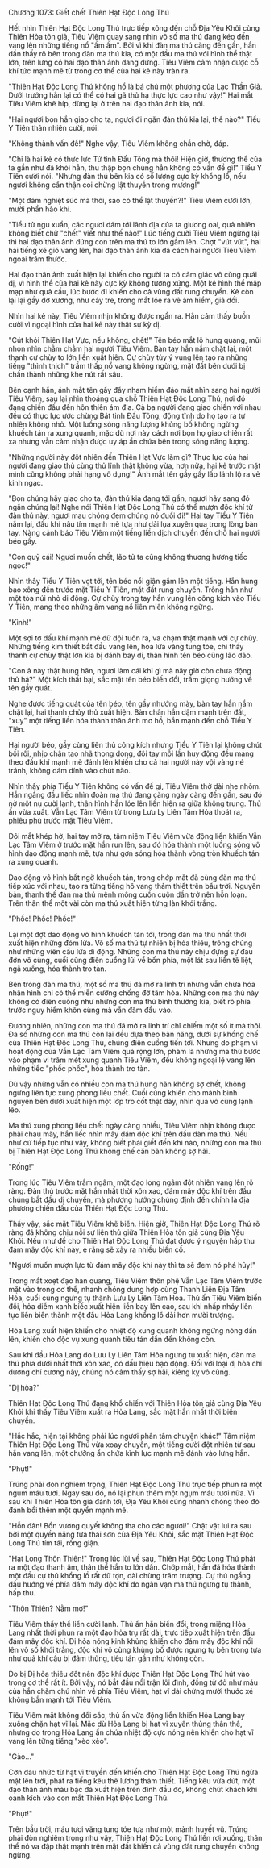 




Chương 1073: Giết chết Thiên Hạt Độc Long Thú


Hết nhìn Thiên Hạt Độc Long Thú trực tiếp xông đến chỗ Địa Yêu Khôi cùng Thiên Hỏa tôn giả, Tiêu Viêm quay sang nhìn vô số ma thú đang kéo đến vang lên những tiếng nổ "ầm ầm". Bởi vì khi đàn ma thú càng đến gần, hắn dần thấy rõ bên trong đàn ma thú kia, có một đầu ma thú với hình thể thật lớn, trên lưng có hai đạo thân ảnh đang đứng. Tiêu Viêm cảm nhận được cỗ khí tức mạnh mẽ từ trong cơ thể của hai kẻ này tràn ra.

"Thiên Hạt Độc Long Thú không hổ là bá chủ một phương của Lạc Thần Giả. Dưới trướng hắn lại có thể có hai gã thủ hạ thực lực cao như vậy!" Hai mắt Tiêu Viêm khẽ híp, dừng lại ở trên hai đạo thân ảnh kia, nói.

"Hai người bọn hắn giao cho ta, ngươi đi ngăn đàn thú kia lại, thế nào?" Tiểu Y Tiên thản nhiên cười, nói.

"Không thành vấn đề!" Nghe vậy, Tiêu Viêm không chần chờ, đáp.

"Chỉ là hai kẻ có thực lực Tứ tinh Đấu Tông mà thôi! Hiện giờ, thương thế của ta gần như đã khỏi hẳn, thu thập bọn chúng hẳn không có vấn đề gì!" Tiểu Y Tiên cười nói. "Nhưng đàn thú bên kia có số lượng cực kỳ khổng lồ, nếu ngươi không cẩn thận coi chừng lật thuyền trong mương!"

"Một đám nghiệt súc mà thôi, sao có thể lật thuyền?!" Tiêu Viêm cười lớn, mười phần hào khí.

"Tiểu tử ngu xuẩn, các ngươi dám tới lãnh địa của ta giương oai, quả nhiên không biết chữ "chết" viết như thế nào!" Lúc tiếng cười Tiêu Viêm ngừng lại thì hai đạo thân ảnh đứng con trên ma thú to lớn gầm lên. Chợt "vút vút", hai hai tiếng xé gió vang lên, hai đạo thân ảnh kia đã cách hai người Tiêu Viêm ngoài trăm thước.

Hai đạo thân ảnh xuất hiện lại khiến cho người ta có cảm giác vô cùng quái dị, vì hình thể của hai kẻ này cực kỳ không tương xứng. Một kẻ hình thể mập mạp như quả cầu, lúc bước đi khiến cho cả vùng đất rung chuyển. Kẻ còn lại lại gầy dơ xương, như cây tre, trong mắt lóe ra vẻ âm hiểm, giả dối.

Nhìn hai kẻ này, Tiêu Viêm nhịn không được ngẩn ra. Hắn cảm thấy buồn cười vì ngoại hình của hai kẻ này thật sự kỳ dị.

"Cút khỏi Thiên Hạt Vực, nếu không, chết!" Tên béo mắt lộ hung quang, mũi nhọn nhìn chằm chằm hai người Tiêu Viêm. Bàn tay hắn nắm chặt lại, một thanh cự chùy to lớn liền xuất hiện. Cự chùy tùy ý vung lên tạo ra những tiếng "thình thịch" trầm thấp nổ vang không ngừng, mặt đất bên dưới bị chấn thành những khe nứt rất sâu.

Bên cạnh hắn, ánh mắt tên gầy đầy nham hiểm đảo mắt nhìn sang hai người Tiêu Viêm, sau lại nhìn thoáng qua chỗ Thiên Hạt Độc Long Thú, nơi đó đang chiến đấu đến hôn thiên ám địa. Cả ba người đang giao chiến với nhau đều có thực lực ước chừng Bát tinh Đấu Tông, động tĩnh do họ tạo ra tự nhiên không nhỏ. Một luồng sóng năng lượng khủng bố không ngừng khuếch tán ra xung quanh, mặc dù nơi này cách nơi bọn họ giao chiến rất xa nhưng vẫn cảm nhận được uy áp ẩn chứa bên trong sóng năng lượng.

"Những người này đột nhiên đến Thiên Hạt Vực làm gì? Thực lực của hai người đang giao thủ cùng thủ lĩnh thật không vừa, hơn nữa, hai kẻ trước mặt mình cũng không phải hạng vô dụng!" Ánh mắt tên gầy gầy lấp lánh lộ ra vẻ kinh ngạc.

"Bọn chúng hãy giao cho ta, đàn thú kia đang tới gần, ngươi hãy sang đó ngăn chúng lại! Nghe nói Thiên Hạt Độc Long Thú có thể mượn độc khí từ đàn thú này, ngươi mau chóng đem chúng nó đuổi đi!" Hai tay Tiểu Y Tiên nắm lại, đấu khí nâu tím mạnh mẽ tựa như dải lụa xuyên qua trong lòng bàn tay. Nàng cảnh báo Tiêu Viêm một tiếng liền dịch chuyển đến chỗ hai người béo gầy.

"Con quỷ cái! Ngươi muốn chết, lão tử ta cũng không thương hương tiếc ngọc!"

Nhìn thấy Tiểu Y Tiên vọt tới, tên béo nổi giận gầm lên một tiếng. Hắn hung bạo xông đến trước mặt Tiểu Y Tiên, mặt đất rung chuyển. Trông hắn như một tòa núi nhỏ di động. Cự chùy trong tay hắn vung lên công kích vào Tiểu Y Tiên, mang theo những âm vang nổ liên miên không ngừng.

"Kình!"

Một sợi tơ đấu khí mạnh mẽ dữ dội tuôn ra, va chạm thật mạnh với cự chùy. Những tiếng kim thiết bắt đầu vang lên, hoa lửa văng tung tóe, chỉ thấy thanh cự chùy thật lớn kia bị đánh bay đi, thân hình tên béo cũng lảo đảo.

"Con ả này thật hung hãn, ngươi làm cái khỉ gì mà nãy giờ còn chưa động thủ hả?" Một kích thất bại, sắc mặt tên béo biến đổi, trầm giọng hướng về tên gầy quát.

Nghe được tiếng quát của tên béo, tên gầy nhướng mày, bàn tay hắn nắm chặt lại, hai thanh chủy thủ xuất hiện. Bàn chân hắn dậm mạnh trên đất, "xuy" một tiếng liền hóa thành thân ảnh mơ hồ, bắn mạnh đến chỗ Tiểu Y Tiên.

Hai người béo, gầy cùng liên thủ công kích nhưng Tiểu Y Tiên lại không chút bối rối, nhịp chân tao nhã thong dong, đôi tay mỗi lần huy động đều mang theo đấu khí mạnh mẽ đánh lên khiến cho cả hai người này vội vàng né tránh, không dám dính vào chút nào.

Nhìn thấy phía Tiểu Y Tiên không có vấn đề gì, Tiêu Viêm thở dài nhẹ nhõm. Hắn ngẩng đầu liếc nhìn đoàn ma thú đang càng ngày càng đến gần, sau đó nở một nụ cười lạnh, thân hình hắn lóe lên liền hiện ra giữa không trung. Thủ ấn vừa xuất, Vẫn Lạc Tâm Viêm từ trong Lưu Ly Liên Tâm Hỏa thoát ra, phiêu phù trước mặt Tiêu Viêm.

Đôi mắt khép hờ, hai tay mở ra, tâm niệm Tiêu Viêm vừa động liền khiến Vẫn Lạc Tâm Viêm ở trước mặt hắn run lên, sau đó hóa thành một luồng sóng vô hình dao động mạnh mẽ, tựa như gợn sóng hóa thành vòng tròn khuếch tán ra xung quanh.

Dao động vô hình bất ngờ khuếch tán, trong chớp mắt đã cùng đàn ma thú tiếp xúc với nhau, tạo ra từng tiếng hô vang thảm thiết trên bầu trời. Nguyên bản, thanh thế đàn ma thú mênh mông cuồn cuộn dần trở nên hỗn loạn. Trên thân thể một vài còn ma thú xuất hiện từng làn khói trắng.

"Phốc! Phốc! Phốc!"

Lại một đợt dao động vô hình khuếch tán tới, trong đàn ma thú nhất thời xuất hiện những đóm lửa. Vô số ma thú tự nhiên bị hỏa thiêu, trông chúng như những viên cầu lửa di động. Những con ma thú này chịu đựng sự đau đớn vô cùng, cuối cùng điên cuồng lủi về bốn phía, một lát sau liền tê liệt, ngã xuống, hóa thành tro tàn.

Bên trong đàn ma thú, một số ma thú đã mở ra linh trí nhưng vẫn chưa hóa nhân hình chỉ có thể miễn cưỡng chống đở tâm hỏa. Những con ma thú này không có điên cuồng như những con ma thú bình thường kia, biết rõ phía trước nguy hiểm khôn cùng mà vẫn đâm đầu vào.

Đương nhiên, những con ma thú đã mở ra linh trí chỉ chiếm một số ít mà thôi. Đa số những con ma thú còn lại đều dựa theo bản năng, dưới sự khống chế của Thiên Hạt Độc Long Thú, chúng điên cuồng tiến tới. Nhưng do phạm vi hoạt động của Vẫn Lạc Tâm Viêm quá rộng lớn, phàm là những ma thú bước vào phạm vi trăm mét xung quanh Tiêu Viêm, đều không ngoại lệ vang lên những tiếc "phốc phốc", hóa thành tro tàn.

Dù vậy những vẫn có nhiều con ma thú hung hãn không sợ chết, không ngừng liên tục xung phong liều chết. Cuối cùng khiến cho mảnh bình nguyên bên dưới xuất hiện một lớp tro cốt thật dày, nhìn qua vô cùng lạnh lẽo.

Ma thú xung phong liều chết ngày càng nhiều, Tiêu Viêm nhịn không được phải chau mày, hắn liếc nhìn mây đám độc khí trên đầu đàn ma thú. Nếu như cứ tiếp tục như vậy, không biết phải giết đến khi nào, những con ma thú bị Thiên Hạt Độc Long Thú không chế căn bản không sợ hãi.

"Rống!"

Trong lúc Tiêu Viêm trầm ngâm, một đạo long ngâm đột nhiên vang lên rõ ràng. Đàn thú trước mặt hắn nhất thời xôn xao, đám mây độc khí trên đầu chúng bắt đầu di chuyển, mà phương hướng chúng định đến chính là địa phương chiến đấu của Thiên Hạt Độc Long Thú.

Thấy vậy, sắc mặt Tiêu Viêm khẽ biến. Hiện giờ, Thiên Hạt Độc Long Thú rõ ràng đã không chịu nỗi sự liên thủ giữa Thiên Hỏa tôn giả cùng Địa Yêu Khôi. Nếu như để cho Thiên Hạt Độc Long Thú đạt được ý nguyện hấp thu đám mây độc khí này, e rằng sẽ xảy ra nhiều biến cố.

"Ngươi muốn mượn lực từ đám mây độc khí này thì ta sẽ đem nó phá hủy!"

Trong mắt xoẹt đạo hàn quang, Tiêu Viêm thôn phệ Vẫn Lạc Tâm Viêm trước mặt vào trong cơ thể, nhanh chóng dung hợp cùng Thanh Liên Địa Tâm Hỏa, cuối cùng ngưng tụ thành Lưu Ly Liên Tâm Hỏa. Thủ ấn Tiêu Viêm biến đổi, hỏa diễm xanh biếc xuất hiện liền bay lên cao, sau khi nhấp nháy liên tục liền biến thành một đầu Hỏa Lang khổng lồ dài hơn mười trượng.

Hỏa Lang xuất hiện khiến cho nhiệt độ xung quanh không ngừng nóng dần lên, khiến cho độc vụ xung quanh tiêu tán dần đến không còn.

Sau khi đầu Hỏa Lang do Lưu Ly Liên Tâm Hỏa ngưng tụ xuất hiện, đàn ma thú phía dưới nhất thời xôn xao, có dấu hiệu bạo động. Đối với loại dị hỏa chí dương chí cương này, chúng nó cảm thấy sợ hãi, kiêng kỵ vô cùng.

"Dị hỏa?"

Thiên Hạt Độc Long Thú đang khổ chiến với Thiên Hỏa tôn giả cùng Địa Yêu Khôi khi thấy Tiêu Viêm xuất ra Hỏa Lang, sắc mặt hắn nhất thời biến chuyển.

"Hắc hắc, hiện tại không phải lúc ngươi phân tâm chuyện khác!" Tâm niệm Thiên Hạt Độc Long Thú vừa xoay chuyển, một tiếng cười đột nhiên từ sau hắn vang lên, một chưởng ẩn chứa kình lực mạnh mẽ đánh vào lưng hắn.

"Phụt!"

Trúng phải đòn nghiêm trọng, Thiên Hạt Độc Long Thú trực tiếp phun ra một ngụm máu tươi. Ngay sau đó, nó lại phun thêm một ngụm máu tươi nữa. Vì sau khi Thiên Hỏa tôn giả đánh tới, Địa Yêu Khôi cũng nhanh chóng theo đó đánh bồi thêm một quyền mạnh mẽ.

"Hỗn đản! Bổn vương quyết không tha cho các ngươi!" Chật vật lui ra sau bởi một quyền nặng tựa thái sơn của Địa Yêu Khôi, sắc mặt Thiên Hạt Độc Long Thú tím tái, rống giận.

"Hạt Long Thôn Thiên!" Trong lúc lùi về sau, Thiên Hạt Độc Long Thú phát ra một đạo thanh âm, thân thể hắn to lớn dần. Chớp mắt, hắn đã hóa thành một đầu cự thú khổng lồ rất dữ tợn, dài chừng trăm trượng. Cự thú ngẩng đầu hướng về phía đám mây độc khí do ngàn vạn ma thú ngưng tụ thành, hấp thu.

"Thôn Thiên? Nằm mơ!"

Tiêu Viêm thấy thế liền cười lạnh. Thủ ấn hắn biến đổi, trong miệng Hỏa Lang nhất thời phun ra một đạo hỏa trụ rất dài, trực tiếp xuất hiện trên đầu đám mây độc khí. Dị hỏa nóng kinh khủng khiến cho đám mây độc khí nổi lên vô số khói trắng, độc khí vô cùng khủng bố được ngưng tụ bên trong tựa như quả khí cầu bị đâm thủng, tiêu tán gần như không còn.

Do bị Dị hỏa thiêu đốt nên độc khí được Thiên Hạt Độc Long Thú hút vào trong cơ thể rất ít. Bởi vậy, nó bắt đầu nổi trận lôi đình, đồng tử đỏ như máu của hắn chăm chú nhìn về phía Tiêu Viêm, hạt vĩ dài chừng mười thước xé không bắn mạnh tới Tiêu Viêm.

Tiêu Viêm mặt không đổi sắc, thủ ấn vừa động liền khiến Hỏa Lang bay xuống chặn hạt vĩ lại. Mặc dù Hỏa Lang bị hạt vĩ xuyên thủng thân thể, nhưng do trong Hỏa Lang ẩn chứa nhiệt độ cực nóng nên khiến cho hạt vĩ vang lên từng tiếng "xèo xèo".

"Gào…"

Cơn đau nhức từ hạt vĩ truyền đến khiến cho Thiên Hạt Độc Long Thú ngửa mặt lên trời, phát ra tiếng kêu thê lương thảm thiết. Tiếng kêu vừa dứt, một đạo thân ảnh màu bạc đã xuất hiện trên đỉnh đầu đó, không chút khách khí oanh kích vào con mắt Thiên Hạt Độc Long Thú.

"Phụt!"

Trên bầu trời, máu tươi văng tung tóe tựa như một mảnh huyết vũ. Trúng phải đòn nghiêm trọng như vậy, Thiên Hạt Độc Long Thú liền rơi xuống, thân thể nó va đập thật mạnh trên mặt đất khiến cả vùng đất rung chuyển không ngừng.




